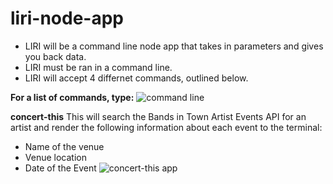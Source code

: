 # liri-node-app
* LIRI will be a command line node app that takes in parameters and gives you back data.
* LIRI must be ran in a command line.
* LIRI will accept 4 differnet commands, outlined below.

**For a list of commands, type:**
![command line](/code/liri-node-app/commandLine.png)

**concert-this**
This will search the Bands in Town Artist Events API for an artist and render the following information about each event to the terminal:

* Name of the venue
* Venue location
* Date of the Event 
![concert-this app](/code/liri-node-app/concertThis.png)






